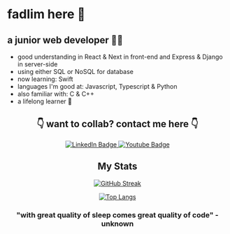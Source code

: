 # fadlim here 🫡

## a junior web developer 👨‍💻

- good understanding in React & Next in front-end and Express & Django in server-side
- using either SQL or NoSQL for database
- now learning: Swift
- languages I'm good at: Javascript, Typescript & Python
- also familiar with: C & C++
- a lifelong learner 👀

<div align="center">
    <h2>👇 want to collab? contact me here 👇</h2>
    <div id="badges">
        <a href="https://linkedin.com/in/mfadlika">
            <img src="https://img.shields.io/badge/LinkedIn-blue?style=for-the-badge&logo=linkedin&logoColor=white" alt="LinkedIn Badge"/>
        </a>
        <a href="mailto: mfadlika@outlook.com">
            <img src="https://img.shields.io/badge/Mail-blue?style=for-the-badge&logo=gmail&logoColor=white" alt="Youtube Badge"/>
        </a>
    </div>
    <div>
        <h2>My Stats</h2>
        
[![GitHub Streak](http://github-readme-streak-stats.herokuapp.com?user=mfadlika&theme=neon-dark)](https://git.io/streak-stats)

[![Top Langs](https://github-readme-stats.vercel.app/api/top-langs/?username=mfadlika&hide=css,makefile,html,scss&langs_count=6&layout=compact&theme=vision-friendly-dark)](https://github.com/mfadlika/github-readme-stats)

<h3>
"with great quality of sleep comes great quality of code" - unknown
</h3>
</div>

</div>
